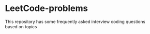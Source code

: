 # LeetCode-problems
This repository has some frequently asked interview coding questions based on topics
